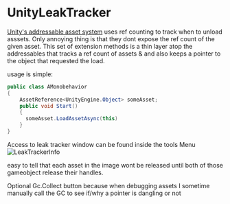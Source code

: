 # UnityLeakTracker

[Unity's addressable asset system](https://docs.unity3d.com/Packages/com.unity.addressables@1.19/manual/index.html) uses ref counting to track when to unload asssets. Only annoying thing is that they dont expose the ref count of the given asset. This set of extension methods is a thin layer atop the addressables that tracks a ref count of assets & and also keeps a pointer to the object that requested the load.

usage is simple:

```cs
public class AMonobehavior
{
    AssetReference<UnityEngine.Object> someAsset;
    public void Start()
    {
      someAsset.LoadAssetAsync(this)
    }
}
```

Access to leak tracker window can be found inside the tools Menu
![LeakTrackerInfo](https://user-images.githubusercontent.com/26536123/150235470-84d2c7a1-386f-4b3b-9ba6-3cfefdd5ebbb.png)

easy to tell that each asset in the image wont be released until both of those gameobject release their handles.

Optional Gc.Collect button because when debugging assets I sometime manually call the GC to see if/why a pointer is dangling or not
